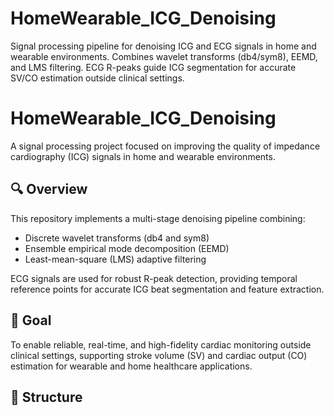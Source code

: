 # HomeWearable_ICG_Denoising
Signal processing pipeline for denoising ICG and ECG signals in home and wearable environments. Combines wavelet transforms (db4/sym8), EEMD, and LMS filtering. ECG R-peaks guide ICG segmentation for accurate SV/CO estimation outside clinical settings.
# HomeWearable_ICG_Denoising

A signal processing project focused on improving the quality of impedance cardiography (ICG) signals in home and wearable environments.

## 🔍 Overview

This repository implements a multi-stage denoising pipeline combining:

- Discrete wavelet transforms (db4 and sym8)
- Ensemble empirical mode decomposition (EEMD)
- Least-mean-square (LMS) adaptive filtering

ECG signals are used for robust R-peak detection, providing temporal reference points for accurate ICG beat segmentation and feature extraction.

## 🎯 Goal

To enable reliable, real-time, and high-fidelity cardiac monitoring outside clinical settings, supporting stroke volume (SV) and cardiac output (CO) estimation for wearable and home healthcare applications.

## 📁 Structure


